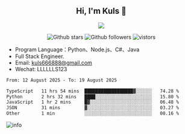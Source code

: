 <h2 align="center"> Hi, I'm Kuls 👋 </h2>
<p align="center">
    <p align="center">
        <img src=" https://avatars.githubusercontent.com/u/42165104?s=460&u=5c7fbf0bce7d4b38a15a44676e6f64b529e47598&v=4"/>
    </p>
    <p align="center">
      <img src="https://img.shields.io/github/stars/hellokuls?style=social" alt="Github stars" />
      <img src="https://img.shields.io/github/followers/hellokuls?style=social" alt="Github followers" />
      <img src="https://visitor-badge.glitch.me/badge?page_id=hellokuls.readme" alt="vistors" />
    </p>
</p>

- Program Language：Python、Node.js、C#、Java
- Full Stack Engineer.
- Email: kuls666888@gmail.com
- Wechat: LLLLLLS123

<!--START_SECTION:waka-->

```txt
From: 12 August 2025 - To: 19 August 2025

TypeScript   11 hrs 54 mins  ██████████████████▓░░░░░░   74.28 %
Python       2 hrs 32 mins   ████░░░░░░░░░░░░░░░░░░░░░   15.80 %
JavaScript   1 hr 2 mins     █▓░░░░░░░░░░░░░░░░░░░░░░░   06.48 %
JSON         31 mins         ▓░░░░░░░░░░░░░░░░░░░░░░░░   03.27 %
Other        1 min           ░░░░░░░░░░░░░░░░░░░░░░░░░   00.16 %
```

<!--END_SECTION:waka-->

![info](https://github-readme-stats.vercel.app/api?username=hellokuls&show_icons=true&count_private=true&hide=prs&theme=default_repocard)


